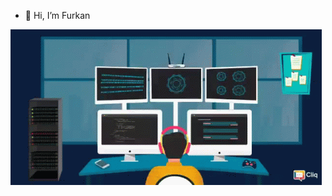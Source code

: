 - 👋 Hi, I’m Furkan


![](https://github.com/KahveciFurkan/KahveciFurkan/blob/main/coding.gif)
<!---
KahveciFurkan/KahveciFurkan is a ✨ special ✨ repository because its `README.md` (this file) appears on your GitHub profile.
You can click the Preview link to take a look at your changes.
https://github.com/KahveciFurkan/KahveciFurkan/blob/main/coding.gif
--->
